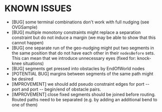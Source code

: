 KNOWN ISSUES
============

* [BUG] some terminal combinations don't work with full nudging (see OVGSample)
* [BUG] multiple monotony constraints might replace a separation constraint but do not induce a margin (we may be able to show that this cannot happen)
* [BUG] one separate run of the geo-nudging might put two segments in the same position that do not have each other in their `nodesBefore` sets. This can mean that we introduce unnecessary eyes (fixed for: knock-knee situations)
* [BUG] segments get pressed into obstacles by EndOfWorld nodes
* [POTENTIAL BUG] margins between segments of the same path might be desired
* [IMPROVEMENT] we should add pseudo constraint edges for port -- port and port -- begin/end of obstacle pairs.
* [IMPROVEMENT] close fixed segments should be joined before routing. Routed paths need to be separated (e.g. by adding an additional bend to one of them)

